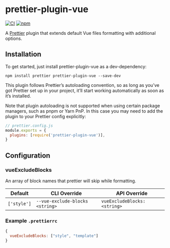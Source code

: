# prettier-plugin-vue

[![CI](https://img.shields.io/github/actions/workflow/status/voqse/prettier-plugin-vue/deploy.yml?branch=master)](https://github.com/voqse/prettier-plugin-vue/actions/workflows/ci.yml)
[![npm](https://img.shields.io/npm/v/prettier-plugin-vue)](https://www.npmjs.com/package/prettier-plugin-vue)

A [Prettier](https://prettier.io/) plugin that extends default Vue files formatting with additional options.

## Installation
To get started, just install prettier-plugin-vue as a dev-dependency:
```shell
npm install prettier prettier-plugin-vue --save-dev
```

This plugin follows Prettier’s autoloading convention, so as long as you’ve got Prettier set up in your project, it’ll start working automatically as soon as it’s installed.

Note that plugin autoloading is not supported when using certain package managers, such as pnpm or Yarn PnP. In this case you may need to add the plugin to your Prettier config explicitly:

```javascript
// prettier.config.js
module.exports = {
  plugins: [require('prettier-plugin-vue')],
}
```

## Configuration
### vueExcludeBlocks
An array of block names that prettier will skip while formatting.

| Default     | CLI Override                    | API Override                 |
|-------------|---------------------------------|------------------------------|
| `['style']` | `--vue-exclude-blocks <string>` | `vueExcludeBlocks: <string>` |

### Example `.prettierrc`
```javascript
{
  vueExcludeBlocks: ["style", "template"]
}
```
